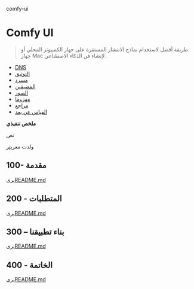 comfy-ui

# Comfy UI

> طريقة أفضل لاستخدام نماذج الانتشار المستقرة على جهاز الكمبيوتر المحلي أو جهاز Mac لإنشاء فن الذكاء الاصطناعي.

-   [DNS](./DNS.md)
-   [التوثيق](./DOCUMENTATION.md)
-   [مسرد](./GLOSSARY.md)
-   [المضيفين](./HOSTS.md)
-   [الصور](./IMAGES.md)
-   [مهزوما](./PODMAN.md)
-   [مراجع](./REFERENCES.md)
-   [القياس عن بعد](./TELEMETRY.md)

**ملخص تنفيذي**

نص

ولدت مع[ريتر](https://app.rytr.me)

## 100- مقدمة

يرى[README.md](./100/README.md)

## 200 - المتطلبات

يرى[README.md](./200/README.md)

## 300 – بناء تطبيقنا

يرى[README.md](./300/README.md)

## 400 - الخاتمة

يرى[README.md](./400/README.md)
